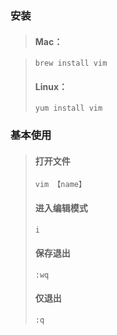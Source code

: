 ### 安装

> #### Mac：

> ```
> brew install vim
> ```
>
> #### Linux：
>
> ```
> yum install vim
> ```

### 基本使用

> #### 打开文件
>
> ```
> vim 【name】
> ```
>
> #### 进入编辑模式
>
> ```
> i
> ```
>
> #### 保存退出
>
> ```
> :wq
> ```
>
> #### 仅退出
>
> ```
> :q
> ```



